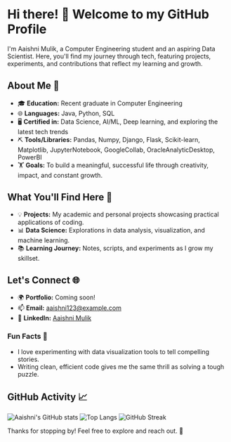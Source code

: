 # Hi there! 👋 Welcome to my GitHub Profile

I'm Aaishni Mulik, a Computer Engineering student and an aspiring Data Scientist. Here, you'll find my journey through tech, featuring projects, experiments, and contributions that reflect my learning and growth.

## About Me 🌟
- 🎓 **Education:** Recent graduate in Computer Engineering
- 🌐 **Languages:** Java, Python, SQL
- 🖥️ **Certified in:** Data Science, AI/ML, Deep learning, and exploring the latest tech trends
- ⛏️ **Tools/Libraries:** Pandas, Numpy, Django, Flask, Scikit-learn, Matplotlib, JupyterNotebook, GoogleCollab, OracleAnalyticDesktop, PowerBI
- 🏋️ **Goals:** To build a meaningful, successful life through creativity, impact, and constant growth.

## What You'll Find Here 📂
- 💡 **Projects:** My academic and personal projects showcasing practical applications of coding.
- 📊 **Data Science:** Explorations in data analysis, visualization, and machine learning.
- 📚 **Learning Journey:** Notes, scripts, and experiments as I grow my skillset.

## Let's Connect 🌐
- 🌍 **Portfolio:** Coming soon!
- 📫 **Email:** [aaishni123@example.com](mailto:aaishni123@gmail.com)
- 💼 **LinkedIn:** [Aaishni Mulik](https://www.linkedin.com/in/aaishni/)

### Fun Facts 🤩
- I love experimenting with data visualization tools to tell compelling stories.
- Writing clean, efficient code gives me the same thrill as solving a tough puzzle.

## GitHub Activity 📈
![Aaishni's GitHub stats](https://github-readme-stats.vercel.app/api?username=aaishni-m&show_icons=true&theme=radical)
![Top Langs](https://github-readme-stats.vercel.app/api/top-langs/?username=aaishni-m&layout=compact&theme=radical)
![GitHub Streak](https://github-readme-streak-stats.herokuapp.com/?user=aaishni-m&theme=radical)


Thanks for stopping by! Feel free to explore and reach out. 🚀
